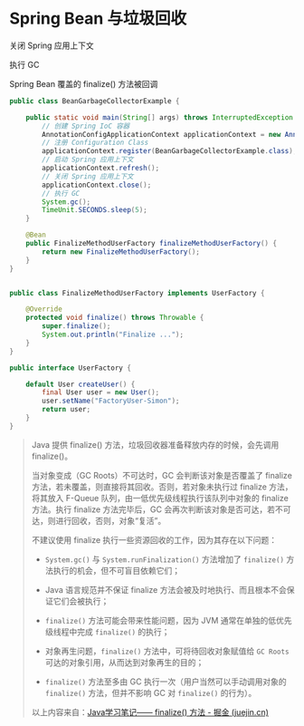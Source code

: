 # Spring Bean 与垃圾回收



关闭 Spring 应用上下文

执行 GC

Spring Bean 覆盖的 finalize() 方法被回调

```java
public class BeanGarbageCollectorExample {

    public static void main(String[] args) throws InterruptedException {
        // 创建 Spring IoC 容器
        AnnotationConfigApplicationContext applicationContext = new AnnotationConfigApplicationContext();
        // 注册 Configuration Class
        applicationContext.register(BeanGarbageCollectorExample.class);
        // 启动 Spring 应用上下文
        applicationContext.refresh();
        // 关闭 Spring 应用上下文
        applicationContext.close();
        // 执行 GC
        System.gc();
        TimeUnit.SECONDS.sleep(5);
    }

    @Bean
    public FinalizeMethodUserFactory finalizeMethodUserFactory() {
        return new FinalizeMethodUserFactory();
    }
}


public class FinalizeMethodUserFactory implements UserFactory {

    @Override
    protected void finalize() throws Throwable {
        super.finalize();
        System.out.println("Finalize ...");
    }
}

public interface UserFactory {

    default User createUser() {
        final User user = new User();
        user.setName("FactoryUser-Simon");
        return user;
    }
}
```



> Java 提供 finalize() 方法，垃圾回收器准备释放内存的时候，会先调用 finalize()。
>
> 当对象变成（GC Roots）不可达时，GC 会判断该对象是否覆盖了 finalize 方法，若未覆盖，则直接将其回收。否则，若对象未执行过 finalize 方法，将其放入 F-Queue 队列，由一低优先级线程执行该队列中对象的 finalize 方法。执行 finalize 方法完毕后，GC 会再次判断该对象是否可达，若不可达，则进行回收，否则，对象“复活”。
>
> 
>
> 不建议使用 finalize 执行一些资源回收的工作，因为其存在以下问题：
>
> - `System.gc()` 与 `System.runFinalization()` 方法增加了 `finalize()` 方法执行的机会，但不可盲目依赖它们；
>
> - Java 语言规范并不保证 finalize 方法会被及时地执行、而且根本不会保证它们会被执行；
>
> - `finalize()` 方法可能会带来性能问题，因为 JVM 通常在单独的低优先级线程中完成 `finalize()` 的执行；
>
> - 对象再生问题，`finalize()` 方法中，可将待回收对象赋值给 `GC Roots` 可达的对象引用，从而达到对象再生的目的；
>
> - `finalize()` 方法至多由 GC 执行一次（用户当然可以手动调用对象的 `finalize()` 方法，但并不影响 GC 对 `finalize()` 的行为）。
>
>
> 以上内容来自：[Java学习笔记—— finalize() 方法 - 掘金 (juejin.cn)](https://juejin.cn/post/6844903880086536199)




